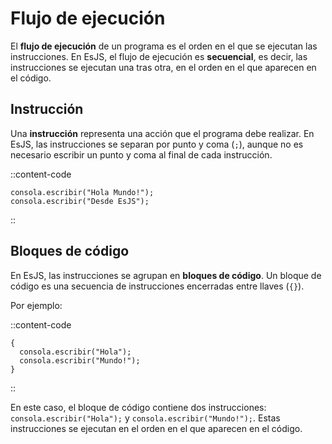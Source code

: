 # Flujo de ejecución

El **flujo de ejecución** de un programa es el orden en el que se ejecutan las instrucciones. En EsJS, el flujo de ejecución es **secuencial**, es decir, las instrucciones se ejecutan una tras otra, en el orden en el que aparecen en el código.

## Instrucción

Una **instrucción** representa una acción que el programa debe realizar. En EsJS, las instrucciones se separan por punto y coma (`;`), aunque no es necesario escribir un punto y coma al final de cada instrucción.

::content-code
```esjs
consola.escribir("Hola Mundo!");
consola.escribir("Desde EsJS");
```
::

## Bloques de código

En EsJS, las instrucciones se agrupan en **bloques de código**. Un bloque de código es una secuencia de instrucciones encerradas entre llaves (`{}`).

Por ejemplo:

::content-code
```esjs
{
  consola.escribir("Hola");
  consola.escribir("Mundo!");
}
```
::

En este caso, el bloque de código contiene dos instrucciones: `consola.escribir("Hola");` y `consola.escribir("Mundo!");`. Estas instrucciones se ejecutan en el orden en el que aparecen en el código.

